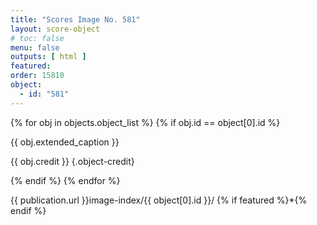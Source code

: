 ```yaml
---
title: "Scores Image No. 581"
layout: score-object
# toc: false
menu: false
outputs: [ html ]
featured: 
order: 15810
object:
  - id: "581"
---
```


{% for obj in objects.object_list %}
{% if obj.id == object[0].id %}

{{ obj.extended_caption }}

{{ obj.credit }} {.object-credit}

{% endif %}
{% endfor %}

<div class="object-credit object-url is-print-only">

{{ publication.url }}image-index/{{ object[0].id }}/ {% if featured %}*{% endif %}

</div>
